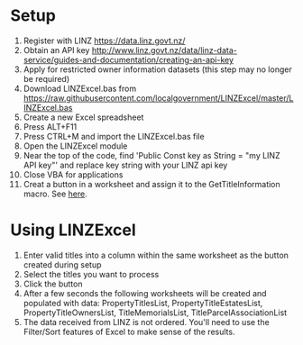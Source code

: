 Setup 
=====
1. Register with LINZ https://data.linz.govt.nz/
2. Obtain an API key http://www.linz.govt.nz/data/linz-data-service/guides-and-documentation/creating-an-api-key
3. Apply for restricted owner information datasets (this step may no longer be required)
4. Download LINZExcel.bas from https://raw.githubusercontent.com/localgovernment/LINZExcel/master/LINZExcel.bas
5. Create a new Excel spreadsheet 
6. Press ALT+F11
7. Press CTRL+M and import the LINZExcel.bas file
8. Open the LINZExcel module
9. Near the top of the code, find 'Public Const key as String = "my LINZ API key"' and replace key string with your LINZ api key
10. Close VBA for applications 
11. Creat a button in a worksheet and assign it to the GetTitleInformation macro.  See [here](http://office.microsoft.com/en-nz/excel-help/add-a-button-and-assign-a-macro-to-it-in-a-worksheet-HP010236676.aspx#BMadd_or_edit_a_button_(forms_toolbar)).

Using LINZExcel
===============
1. Enter valid titles into a column within the same worksheet as the button created during setup
2. Select the titles you want to process
3. Click the button
4. After a few seconds the following worksheets will be created and populated with data: PropertyTitlesList, PropertyTitleEstatesList, PropertyTitleOwnersList, TitleMemorialsList, TitleParcelAssociationList
5. The data received from LINZ is not ordered.  You'll need to use the Filter/Sort features of Excel to make sense of the results.

